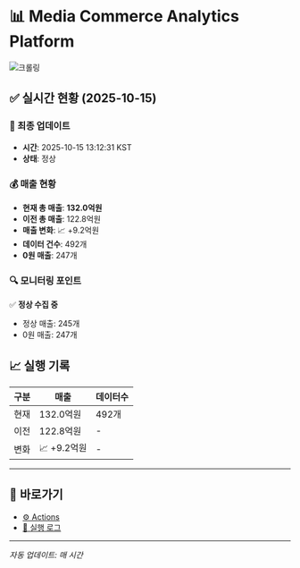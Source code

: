 # 📊 Media Commerce Analytics Platform

![크롤링](https://img.shields.io/badge/크롤링-정상-green)

## ✅ 실시간 현황 (2025-10-15)

### 📍 최종 업데이트
- **시간**: 2025-10-15 13:12:31 KST
- **상태**: 정상

### 💰 매출 현황
- **현재 총 매출**: **132.0억원**
- **이전 총 매출**: 122.8억원
- **매출 변화**: 📈 +9.2억원
- **데이터 건수**: 492개
- **0원 매출**: 247개

### 🔍 모니터링 포인트

✅ **정상 수집 중**
- 정상 매출: 245개
- 0원 매출: 247개


## 📈 실행 기록

| 구분 | 매출 | 데이터수 |
|------|------|----------|
| 현재 | 132.0억원 | 492개 |
| 이전 | 122.8억원 | - |
| 변화 | 📈 +9.2억원 | - |

---

## 🔗 바로가기

- [⚙️ Actions](../../actions)
- [📝 실행 로그](../../actions/workflows/daily_scraping.yml)

---

*자동 업데이트: 매 시간*
